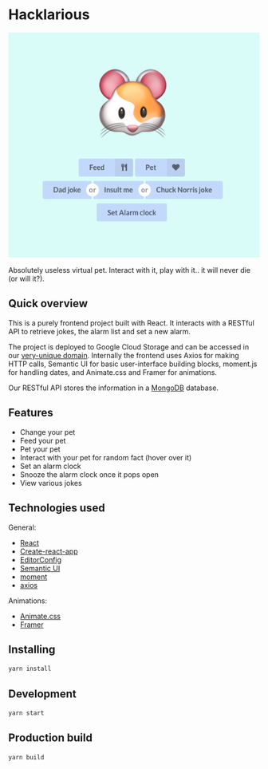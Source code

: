 # Hacklarious
![demo](demo.png)

Absolutely useless virtual pet. Interact with it, play with it.. it will never die (or will it?).

## Quick overview
This is a purely frontend project built with React. It interacts with a RESTful API to retrieve jokes, the alarm list and set a new alarm.

The project is deployed to Google Cloud Storage and can be accessed in our [very-unique domain](http://very-unique-domain-name.tech). Internally the frontend uses Axios for making HTTP calls, Semantic UI for basic user-interface building blocks, moment.js for handling dates, and Animate.css and Framer for animations.

Our RESTful API stores the information in a [MongoDB](https://www.mongodb.com) database.


## Features

- Change your pet
- Feed your pet
- Pet your pet
- Interact with your pet for random fact (hover over it)
- Set an alarm clock
- Snooze the alarm clock once it pops open
- View various jokes


## Technologies used

General:
- [React](https://reactjs.org)
- [Create-react-app](https://create-react-app.dev)
- [EditorConfig](https://editorconfig.org)
- [Semantic UI](https://react.semantic-ui.com)
- [moment](https://momentjs.com)
- [axios](https://github.com/axios/axios)

Animations:
- [Animate.css](https://animate.style)
- [Framer](https://www.framer.com)

## Installing
```sh
yarn install
```

## Development
```sh
yarn start
```

## Production build
```sh
yarn build
```
